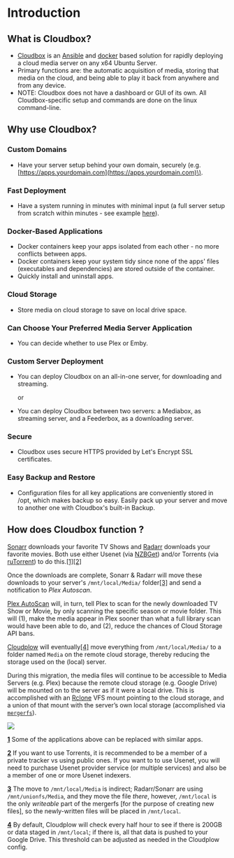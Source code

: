 # Introduction

## What is Cloudbox?

* [Cloudbox](https://cloudbox.works/) is an [Ansible](https://www.ansible.com/how-ansible-works) and [docker](https://www.docker.com/what-container) based solution for rapidly deploying a cloud media server on any x64 Ubuntu Server.
* Primary functions are: the automatic acquisition of media, storing that media on the cloud, and being able to play it back from anywhere and from any device.
* NOTE: Cloudbox does not have a dashboard or GUI of its own. All Cloudbox-specific setup and commands are done on the linux command-line.

## Why use Cloudbox?

### Custom Domains

* Have your server setup behind your own domain, securely \(e.g. [https://apps.yourdomain.com](https://apps.yourdomain.com)\).

### Fast Deployment

* Have a system running in minutes with minimal input \(a full server setup from scratch within minutes - see example [here](https://ci.appveyor.com/project/desimaniac/cloudbox?fullLog=true)\).

### Docker-Based Applications

* Docker containers keep your apps isolated from each other - no more conflicts between apps.
* Docker containers keep your system tidy since none of the apps' files \(executables and dependencies\) are stored outside of the container.
* Quickly install and uninstall apps.

### Cloud Storage

* Store media on cloud storage to save on local drive space.

### Can Choose Your Preferred Media Server Application

* You can decide whether to use Plex or Emby.

### Custom Server Deployment

* You can deploy Cloudbox on an all-in-one server, for downloading and streaming.

  or

* You can deploy Cloudbox between two servers: a Mediabox, as streaming server, and a Feederbox, as a downloading server.

### Secure

* Cloudbox uses secure HTTPS provided by Let's Encrypt SSL certificates.

### Easy Backup and Restore

* Configuration files for all key applications are conveniently stored in /opt, which makes backup so easy. Easily pack up your server and move to another one with Cloudbox's built-in Backup.

## How does Cloudbox function ?

[Sonarr](https://sonarr.tv/) downloads your favorite TV Shows and [Radarr](https://radarr.video/) downloads your favorite movies. Both use either Usenet \(via [NZBGet](https://nzbget.net/)\) and/or Torrents \(via [ruTorrent](https://github.com/Novik/ruTorrent)\) to do this.[\[1\]](basics-introduction.md#f1)[\[2\]](basics-introduction.md#f2)

Once the downloads are complete, Sonarr & Radarr will move these downloads to your server's `/mnt/local/Media/` folder[\[3\]](basics-introduction.md#f3) and send a notification to _Plex Autoscan_.

[Plex AutoScan](https://github.com/l3uddz/plex_autoscan/) will, in turn, tell Plex to scan for the newly downloaded TV Show or Movie, by only scanning the specific season or movie folder. This will \(1\), make the media appear in Plex sooner than what a full library scan would have been able to do, and \(2\), reduce the chances of Cloud Storage API bans.

[Cloudplow](https://github.com/Cloudbox/Cloudbox/wiki/Cloudplow) will eventually[\[4\]](basics-introduction.md#f4) move everything from `/mnt/local/Media/` to a folder named `Media` on the remote cloud storage, thereby reducing the storage used on the \(local\) server.

During this migration, the media files will continue to be accessible to Media Servers \(e.g. Plex\) because the remote cloud storage \(e.g. Google Drive\) will be mounted on to the server as if it were a local drive. This is accomplished with an [Rclone](https://rclone.org/) VFS mount pointing to the cloud storage, and a union of that mount with the server’s own local storage \(accomplished via [`mergerfs`](https://github.com/trapexit/mergerfs)\).

![](https://i.imgur.com/YqgRXiW.png)

[**1**](basics-introduction.md#a1) Some of the applications above can be replaced with similar apps.

[**2**](basics-introduction.md#a2) If you want to use Torrents, it is recommended to be a member of a private tracker vs using public ones. If you want to to use Usenet, you will need to purchase Usenet provider service \(or multiple services\) and also be a member of one or more Usenet indexers.

[**3**](basics-introduction.md#a3) The move to `/mnt/local/Media` is indirect; Radarr/Sonarr are using `/mnt/unionfs/Media`, and they move the file _there_, however, `/mnt/local` is the only _writeable_ part of the mergerfs \[for the purpose of creating new files\], so the newly-written files will be placed in `/mnt/local`.

[**4**](basics-introduction.md#a4) By default, Cloudplow will check every half hour to see if there is 200GB or data staged in `/mnt/local`; if there is, all that data is pushed to your Google Drive. This threshold can be adjusted as needed in the Cloudplow config.

